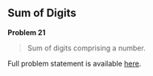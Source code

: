 Sum of Digits
-------------

**Problem 21**

> Sum of digits comprising a number.

Full problem statement is available [here][mirror].

[mirror]: https://github.com/rdtsc/codeeval-problem-statements/tree/master/easy/021-sum-of-digits/
          "View Problem Statement Mirror"
